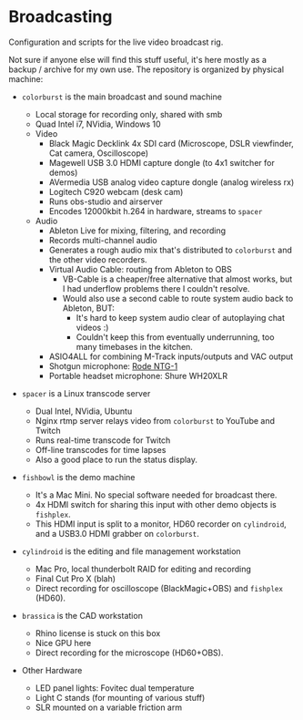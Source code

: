 # Broadcasting
Configuration and scripts for the live video broadcast rig.

Not sure if anyone else will find this stuff useful, it's here mostly as a backup / archive for my own use. The repository is organized by physical machine:

* `colorburst` is the main broadcast and sound machine
	* Local storage for recording only, shared with smb
	* Quad Intel i7, NVidia, Windows 10
	* Video
		* Black Magic Decklink 4x SDI card (Microscope, DSLR viewfinder, Cat camera, Oscilloscope)
		* Magewell USB 3.0 HDMI capture dongle (to 4x1 switcher for demos)
		* AVermedia USB analog video capture dongle (analog wireless rx)
		* Logitech C920 webcam (desk cam)
		* Runs obs-studio and airserver
		* Encodes 12000kbit h.264 in hardware, streams to `spacer`
	* Audio
		* Ableton Live for mixing, filtering, and recording
		* Records multi-channel audio
		* Generates a rough audio mix that's distributed to `colorburst` and the other video recorders.
		* Virtual Audio Cable: routing from Ableton to OBS
			* VB-Cable is a cheaper/free alternative that almost works, but I had underflow problems there I couldn't resolve.
			* Would also use a second cable to route system audio back to Ableton, BUT:
				* It's hard to keep system audio clear of autoplaying chat videos :)
				* Couldn't keep this from eventually underrunning, too many timebases in the kitchen.
		* ASIO4ALL for combining M-Track inputs/outputs and VAC output
		* Shotgun microphone: [Rode NTG-1](http://www.rode.com/microphones/ntg-1)
		* Portable headset microphone: Shure WH20XLR

* `spacer` is a Linux transcode server
	* Dual Intel, NVidia, Ubuntu
	* Nginx rtmp server relays video from `colorburst` to YouTube and Twitch
	* Runs real-time transcode for Twitch
	* Off-line transcodes for time lapses
	* Also a good place to run the status display.

* `fishbowl` is the demo machine
   * It's a Mac Mini. No special software needed for broadcast there.
   * 4x HDMI switch for sharing this input with other demo objects is `fishplex`.
   * This HDMI input is split to a monitor, HD60 recorder on `cylindroid`, and a USB3.0 HDMI grabber on `colorburst`.

* `cylindroid` is the editing and file management workstation
	* Mac Pro, local thunderbolt RAID for editing and recording
	* Final Cut Pro X (blah)
	* Direct recording for oscilloscope (BlackMagic+OBS) and `fishplex` (HD60).

* `brassica` is the CAD workstation
   * Rhino license is stuck on this box
   * Nice GPU here
   * Direct recording for the microscope (HD60+OBS).
   
* Other Hardware
	* LED panel lights: Fovitec dual temperature
	* Light C stands (for mounting of various stuff)
	* SLR mounted on a variable friction arm
